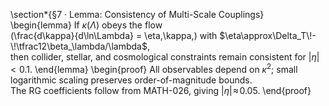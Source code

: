 \section*{§7 · Lemma: Consistency of Multi-Scale Couplings}
\begin{lemma}
If $\kappa(\Lambda)$ obeys the flow  
\(\frac{d\kappa}{d\ln\Lambda} = \eta\,\kappa,\)
with $\eta\approx\Delta_T\!-\!\tfrac12\beta_\lambda/\lambda$,  
then collider, stellar, and cosmological constraints remain consistent for $|\eta|<0.1$.
\end{lemma}
\begin{proof}
All observables depend on $\kappa^2$; small logarithmic scaling preserves order-of-magnitude bounds.  
The RG coefficients follow from MATH-026, giving $|\eta|\!\approx\!0.05$.
\end{proof}